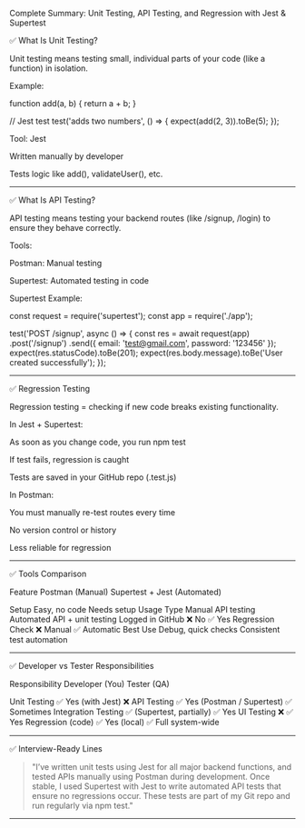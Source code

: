 Complete Summary: Unit Testing, API Testing, and Regression with Jest & Supertest

✅ What Is Unit Testing?

Unit testing means testing small, individual parts of your code (like a function) in isolation.

Example:

function add(a, b) {
  return a + b;
}

// Jest test
test('adds two numbers', () => {
  expect(add(2, 3)).toBe(5);
});

Tool: Jest

Written manually by developer

Tests logic like add(), validateUser(), etc.



---

✅ What Is API Testing?

API testing means testing your backend routes (like /signup, /login) to ensure they behave correctly.

Tools:

Postman: Manual testing

Supertest: Automated testing in code


Supertest Example:

const request = require('supertest');
const app = require('./app');

test('POST /signup', async () => {
  const res = await request(app)
    .post('/signup')
    .send({ email: 'test@gmail.com', password: '123456' });
  expect(res.statusCode).toBe(201);
  expect(res.body.message).toBe('User created successfully');
});


---

✅ Regression Testing

Regression testing = checking if new code breaks existing functionality.

In Jest + Supertest:

As soon as you change code, you run npm test

If test fails, regression is caught

Tests are saved in your GitHub repo (.test.js)


In Postman:

You must manually re-test routes every time

No version control or history

Less reliable for regression



---

✅ Tools Comparison

Feature	Postman (Manual)	Supertest + Jest (Automated)

Setup	Easy, no code	Needs setup
Usage Type	Manual API testing	Automated API + unit testing
Logged in GitHub	❌ No	✅ Yes
Regression Check	❌ Manual	✅ Automatic
Best Use	Debug, quick checks	Consistent test automation



---

✅ Developer vs Tester Responsibilities

Responsibility	Developer (You)	Tester (QA)

Unit Testing	✅ Yes (with Jest)	❌
API Testing	✅ Yes (Postman / Supertest)	✅ Sometimes
Integration Testing	✅ (Supertest, partially)	✅ Yes
UI Testing	❌	✅ Yes
Regression (code)	✅ Yes (local)	✅ Full system-wide



---

✅ Interview-Ready Lines

> "I’ve written unit tests using Jest for all major backend functions, and tested APIs manually using Postman during development. Once stable, I used Supertest with Jest to write automated API tests that ensure no regressions occur. These tests are part of my Git repo and run regularly via npm test."




---
